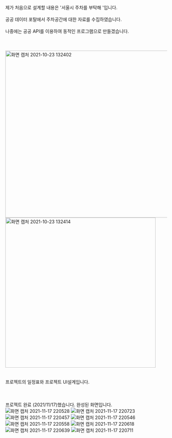 
제가 처음으로 설계할 내용은 '서울시 주차를 부탁해 '입니다. <br>
<br>
공공 데이터 포탈에서 주차공간에 대한 자료를 수집하였습니다.<br>
<br>
나중에는 공공 API를 이용하여 동적인 프로그램으로 만들겠습니다. <br>
<br>
<br>
<br>
<img width="521" alt="화면 캡처 2021-10-23 132402" src="https://user-images.githubusercontent.com/79691180/138542218-070eccd9-d97b-437d-af8b-8b07e37a5e09.png"><br>
<img width="468" alt="화면 캡처 2021-10-23 132414" src="https://user-images.githubusercontent.com/79691180/138542220-055e3427-44a5-4967-973f-06a2a80ab5fc.png"><br><br>
<br>
프로젝트의 일정표와 프로젝트 UI설계입니다.<br>
<br>
<br>
<br>
프로젝트 완료 (2021/11/17)했습니다.
완성된 화면입니다.
![화면 캡처 2021-11-17 220528](https://user-images.githubusercontent.com/79691180/142206589-bb03ced9-220e-42af-b68f-b4a8783feb7e.jpg)
![화면 캡처 2021-11-17 220723](https://user-images.githubusercontent.com/79691180/142206578-a3207d86-ecda-4036-87c1-5e4ade4568ad.jpg)
![화면 캡처 2021-11-17 220457](https://user-images.githubusercontent.com/79691180/142206586-b8c052fa-2eff-4972-a34f-2790649cf342.jpg)
![화면 캡처 2021-11-17 220546](https://user-images.githubusercontent.com/79691180/142206591-0cf2d205-4a46-41c1-9e37-dd423d8af090.jpg)
![화면 캡처 2021-11-17 220558](https://user-images.githubusercontent.com/79691180/142206593-24cfccb3-a6d4-4deb-9e88-4a15d7e2b441.jpg)
![화면 캡처 2021-11-17 220618](https://user-images.githubusercontent.com/79691180/142206600-8c6e7381-2570-4add-bb38-54980b70305d.jpg)
![화면 캡처 2021-11-17 220639](https://user-images.githubusercontent.com/79691180/142206603-1bda3643-d9c6-4d11-a62d-83909cb97440.jpg)
![화면 캡처 2021-11-17 220711](https://user-images.githubusercontent.com/79691180/142206606-83ea073e-2276-41eb-83ae-116fc671ef14.jpg)

<br>
<br>

